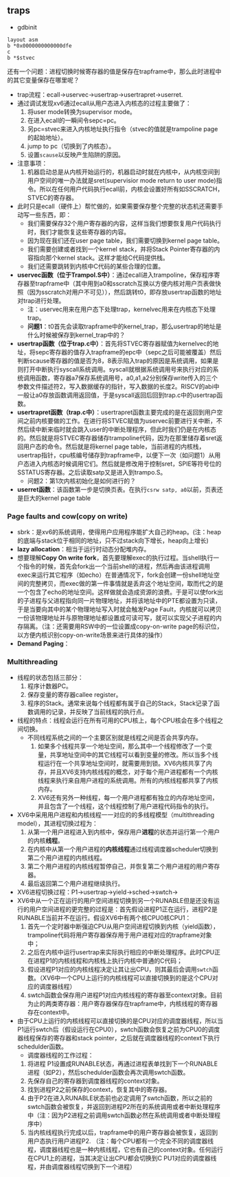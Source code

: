 ## traps
- gdbinit
```shell
layout asm
b *0x0000000000000dfe
c
b *$stvec
```
还有一个问题：进程切换时候寄存器的值是保存在trapframe中，那么此时进程中的其它变量保存在哪里呢？
- trap流程：ecall->uservec->usertrap->usertrapret->userret.
- 通过调试发现xv6通过ecall从用户态进入内核态的过程主要做了：
	1. 将user mode转换为supervisor mode。
	2. 在进入ecall的一瞬间令sepc=pc。
	3. 另pc=stvec来进入内核地址执行指令（stvec的值就是trampoline page的起始地址）。
	4. jump to pc（切换到了内核态）。
	5. 设置`scause`以反映产生陷阱的原因。
- 注意事项：
	1. 机器启动总是从内核开始运行的，机器启动时就在内核中，从内核空间到用户空间的唯一办法就是sret(supervisior mode return to user mode)指令。所以在任何用户代码执行ecall前，内核会设置好所有如SSCRATCH，STVEC的寄存器。
-  此时只是ecall（硬件上）帮忙做的，如果需要保存整个完整的状态机还需要手动写一些东西，即：
	- 我们需要保存32个用户寄存器的内容，这样当我们想要恢复用户代码执行时，我们才能恢复这些寄存器的内容。
	-   因为现在我们还在user page table，我们需要切换到kernel page table。
	-   我们需要创建或者找到一个kernel stack，并将Stack Pointer寄存器的内容指向那个kernel stack。这样才能给C代码提供栈。
	-   我们还需要跳转到内核中C代码的某些合理的位置。
- **uservec函数（位于Trampol.S中）**：通过ecall进入trampoline，保存程序寄存器至trapframe中（其中用到a0和sscratch互换以方便内核对用户页表做快照（因为sscratch对用户不可见）），然后跳转t0，即存放usertrap函数的地址对trap进行处理。
	- 注：uservec用来在用户态下处理trap，kernelvec用来在内核态下处理trap。
	- **问题1**：t0首先会读取trapframe中的kernel_trap，那么usertrap的地址是什么时候被保存到kernel_trap中的？
- **usertrap函数（位于trap.c中）**：首先将STVEC寄存器赋值为kernelvec的地址，将sepc寄存器的值存入trapframe的epc中（sepc之后可能被覆盖）然后判断scause寄存器的值是否为8，8表示陷入trap的原因是系统调用，如果是则打开中断执行syscall系统调用。syscall就根据系统调用号来执行对应的系统调用函数，寄存器a7保存系统调用号，a0,a1,a2分别保存write传入的三个参数文件描述符2，写入数据缓存的指针，写入数据的长度2。RISCV的abi中一般让a0存放函数调用返回值，于是syscall返回后回到trap.c中的usertrap函数。
- **usertrapret函数（trap.c中）**：usertrapret函数主要完成的是在返回到用户空间之前内核要做的工作。在进行将STVEC赋值为uservec前要进行关中断，不然后续中断来临时就会跳入user的中断处理程序，但此时我们仍是在内核态的。然后就是将STVEC寄存器储存trampoline代码，因为在那里储存着sret返回用户态的命令。然后就是将kernel page table，当前进程的内核栈，usertrap指针，cpu核编号储存到trapframe中，以便下一次（如问题1）从用户态进入内核态时候调用它们。然后就是修改用于控制sret，SPIE等符号位的SSTATUS寄存器。之后读取satp又是进入到trampo.S。
	- 问题2：第1次内核初始化是如何进行的？
- **userret函数**：该函数第一步是切换页表。在执行`csrw satp, a0`以前，页表还是巨大的kernel page table

### Page faults and cow(copy on write)
- sbrk：是xv6的系统调用，使得用户应用程序能扩大自己的heap。(注：heap的底端与stack位于相同的地址，只不过stack向下增长，heap向上增长)
- **lazy allocation**：相当于运行时动态分配堆内存。
- 想要理解**Copy On write fork**，首先要理解exec的执行过程。当shell执行一个指令的时候，首先会fork出一个当前shell的进程，然后再由该进程调用exec来运行其它程序（如echo）在普通情况下，fork会创建一份shell地址空间的完整拷贝，而exec做的第一件事情就是丢弃这个地址空间，取而代之的是一个包含了echo的地址空间。这样做就会造成资源的浪费。于是可以使fork出的子进程与父进程指向同一片物理地址，并将该地址中的PTE都设置为只读，于是当要向其中的某个物理地址写入时就会触发Page Fault，内核就可以拷贝一份该物理地址并与原物理地址都设置成可读可写，就可以实现父子进程的内存隔离。（注：还需要用RSW中的一位设置成copy-on-write page的标识位，以方便内核识别copy-on-write场景来进行具体的操作）
- **Demand Paging**：


### Multithreading
- 线程的状态包括三部分：
	1. 程序计数器PC。
	2. 保存变量的寄存器callee register。
	3. 程序的Stack。通常来说每个线程都有属于自己的Stack，Stack记录了函数调用的记录，并反映了当前线程的执行点。
- 线程的特点：线程会运行在所有可用的CPU核上，每个CPU核会在多个线程之间切换。
	- 不同线程系统之间的一个主要区别就是线程之间是否会共享内存。
		1. 如果多个线程共享一个地址空间，那么其中一个线程修改了一个变量，共享地址空间中的其它线程可以看到变量的修改。所以当多个线程运行在一个共享地址空间时，就需要用到锁。XV6内核共享了内存，并且XV6支持内核线程的概念，对于每个用户进程都有一个内核线程来执行来自用户进程的系统调用。所有的内核线程都共享了内核内存。
		2. XV6还有另外一种线程，每一个用户进程都有独立的内存地址空间，并且包含了一个线程，这个线程控制了用户进程代码指令的执行。
- XV6中采用用户进程和内核线程一一对应的的多线程模型（multithreading model），其进程切换过程为：
	1. 从第一个用户进程进入到内核中，保存用户**进程**的状态并运行第一个用户的内核**线程**。
	2. 在内核中从第一个用户进程的**内核线程**通过线程调度器scheduler切换到第二个用户进程的内核线程。
	3. 第二个用户进程的内核线程暂停自己，并恢复第二个用户进程的用户寄存器。
	4. 最后返回第二个用户进程继续执行。
- XV6进程切换过程：P1->usertrap->yield->sched->swtch->
- XV6中从一个正在运行的用户空间进程切换到另一个RUNABLE但是还没有运行的用户空间进程的更完整的过程是：首先假设进程P1正在运行，进程P2是RUNABLE当前并不在运行。假设XV6中有两个核CPU0核CPU1：
	1. 首先一个定时器中断强迫CPU从用户空间进程切换到内核（yield函数），trampoline代码将用户寄存器保存用于用户进程对应的trapframe对象中；
	2. 之后在内核中运行usertrap来实际执行相应的中断处理程序。此时CPU正在进程P1的内核线程和内核栈上执行内核中普通的C代码；
	3. 假设进程P1对应的内核线程决定让其让出CPU，则其最后会调用`swtch`函数。（XV6中一个CPU上运行的内核线程可以直接切换到的是这个CPU对应的调度器线程）
	4. swtch函数会保存用户进程P1对应内核线程的寄存器至context对象。目前为止的两类寄存器：用户寄存器保存在trapframe中，内核线程的寄存器存在context中。
- 由于CPU上运行的内核线程可以直接切换的是CPU对应的调度器线程，所以当P1运行swtch后（假设运行在CPU0），swtch函数会恢复之前为CPU0的调度器线程保存的寄存器和stack pointer，之后就在调度器线程的context下执行schedulder函数。
	- 调度器线程的工作过程：
	1. 将进程 P1设置成RUNABLE状态，再通过进程表单找到下一个RUNABLE进程（如P2），然后schedulder函数会再次调用swtch函数。
	2. 先保存自己的寄存器到调度器线程的context对象。
	3. 找到进程P2之前保存的context，恢复其中的寄存器。
	4.  由于P2在进入RUNABLE状态前也必定调用了swtch函数，所以之前的swtch函数会被恢复，并返回到进程P2所在的系统调用或者中断处理程序中（注：因为P2进程之前调用swtch函数必然在系统调用或者中断处理程序中）
	5. 当内核线程执行完成以后，trapframe中的用户寄存器会被恢复，返回到用户态执行用户进程P2.
（注：每个CPU都有一个完全不同的调度器线程，调度器线程也是一种内核线程，它也有自己的context对象。任何运行在CPU1上的进程，当其决定让出CPU都会切换到C PU1对应的调度器线程，并由调度器线程切换到下一个进程）